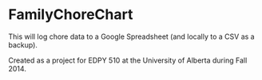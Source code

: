 FamilyChoreChart
================
This will log chore data to a Google Spreadsheet (and locally to a CSV as a backup).

Created as a project for EDPY 510 at the University of Alberta during Fall 2014.

